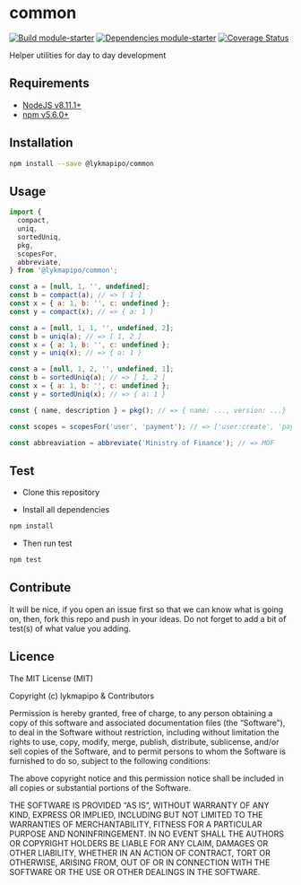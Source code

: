 # common

[![Build module-starter](https://travis-ci.org/lykmapipo/common.svg?branch=master)](https://travis-ci.org/lykmapipo/common)
[![Dependencies module-starter](https://david-dm.org/lykmapipo/common.svg?style=flat-square)](https://david-dm.org/lykmapipo/common)
[![Coverage Status](https://coveralls.io/repos/github/lykmapipo/common/badge.svg?branch=master)](https://coveralls.io/github/lykmapipo/common?branch=master)

Helper utilities for day to day development

## Requirements

- [NodeJS v8.11.1+](https://nodejs.org)
- [npm v5.6.0+](https://www.npmjs.com/)

## Installation

```sh
npm install --save @lykmapipo/common
```

## Usage

```js
import {
  compact,
  uniq,
  sortedUniq,
  pkg,
  scopesFor,
  abbreviate,
} from '@lykmapipo/common';

const a = [null, 1, '', undefined];
const b = compact(a); // => [ 1 ]
const x = { a: 1, b: '', c: undefined };
const y = compact(x); // => { a: 1 }

const a = [null, 1, 1, '', undefined, 2];
const b = uniq(a); // => [ 1, 2 ]
const x = { a: 1, b: '', c: undefined };
const y = uniq(x); // => { a: 1 }

const a = [null, 1, 2, '', undefined, 1];
const b = sortedUniq(a); // => [ 1, 2 ]
const x = { a: 1, b: '', c: undefined };
const y = sortedUniq(x); // => { a: 1 }

const { name, description } = pkg(); // => { name: ..., version: ...}

const scopes = scopesFor('user', 'payment'); // => ['user:create', 'payment:create'];

const abbreaviation = abbreviate('Ministry of Finance'); // => MOF
```

## Test

- Clone this repository

- Install all dependencies

```sh
npm install
```

- Then run test

```sh
npm test
```

## Contribute

It will be nice, if you open an issue first so that we can know what is going on, then, fork this repo and push in your ideas. Do not forget to add a bit of test(s) of what value you adding.

## Licence

The MIT License (MIT)

Copyright (c) lykmapipo & Contributors

Permission is hereby granted, free of charge, to any person obtaining a copy of this software and associated documentation files (the “Software”), to deal in the Software without restriction, including without limitation the rights to use, copy, modify, merge, publish, distribute, sublicense, and/or sell copies of the Software, and to permit persons to whom the Software is furnished to do so, subject to the following conditions:

The above copyright notice and this permission notice shall be included in all copies or substantial portions of the Software.

THE SOFTWARE IS PROVIDED “AS IS”, WITHOUT WARRANTY OF ANY KIND, EXPRESS OR IMPLIED, INCLUDING BUT NOT LIMITED TO THE WARRANTIES OF MERCHANTABILITY, FITNESS FOR A PARTICULAR PURPOSE AND NONINFRINGEMENT. IN NO EVENT SHALL THE AUTHORS OR COPYRIGHT HOLDERS BE LIABLE FOR ANY CLAIM, DAMAGES OR OTHER LIABILITY, WHETHER IN AN ACTION OF CONTRACT, TORT OR OTHERWISE, ARISING FROM, OUT OF OR IN CONNECTION WITH THE SOFTWARE OR THE USE OR OTHER DEALINGS IN THE SOFTWARE.
